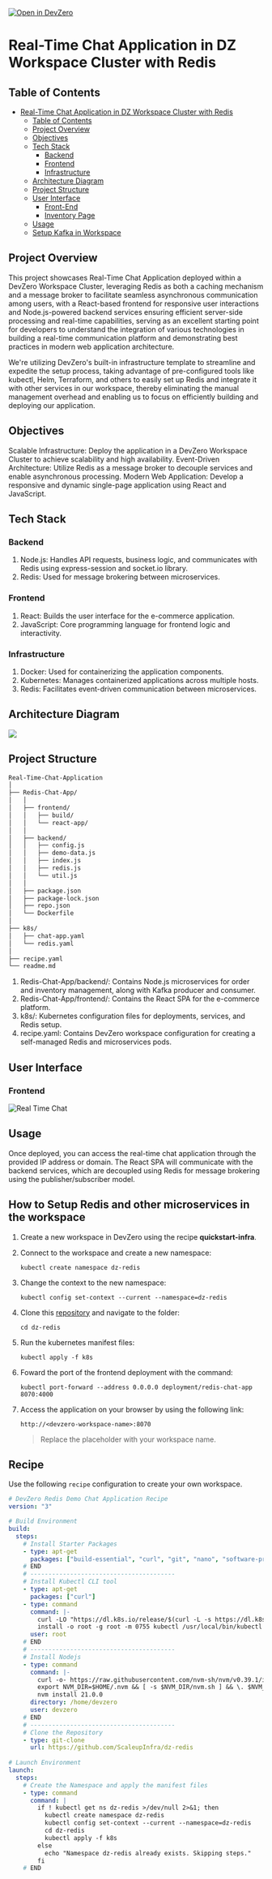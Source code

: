 [![Open in DevZero](https://assets.devzero.io/open-in-devzero.svg)](https://www.devzero.io/dashboard/recipes/new?repo-url=https://github.com/ScaleupInfra/dz-redis)

# Real-Time Chat Application in DZ Workspace Cluster with Redis

## Table of Contents
- [Real-Time Chat Application in DZ Workspace Cluster with Redis](#real-time-chat-application-in-dz-workspace-cluster-with-redis)
  - [Table of Contents](#table-of-contents)
  - [Project Overview](#project-overview)
  - [Objectives](#objectives)
  - [Tech Stack](#tech-stack)
    - [Backend](#backend)
    - [Frontend](#frontend)
    - [Infrastructure](#infrastructure)
  - [Architecture Diagram](#architecture-diagram)
  - [Project Structure](#project-structure)
  - [User Interface](#user-interface)
    - [Front-End](#front-end)
    - [Inventory Page](#inventory-page)
  - [Usage](#usage)
  - [Setup Kafka in Workspace](#how-to-setup-kafka-and-other-microservices-in-the-workspace)

## Project Overview
This project showcases Real-Time Chat Application deployed within a DevZero Workspace Cluster, leveraging Redis as both a caching mechanism and a message broker to facilitate seamless asynchronous communication among users, with a React-based frontend for responsive user interactions and Node.js-powered backend services ensuring efficient server-side processing and real-time capabilities, serving as an excellent starting point for developers to understand the integration of various technologies in building a real-time communication platform and demonstrating best practices in modern web application architecture.

We're utilizing DevZero's built-in infrastructure template to streamline and expedite the setup process, taking advantage of pre-configured tools like kubectl, Helm, Terraform, and others to easily set up Redis and integrate it with other services in our workspace, thereby eliminating the manual management overhead and enabling us to focus on efficiently building and deploying our application.

## Objectives
Scalable Infrastructure: Deploy the application in a DevZero Workspace Cluster to achieve scalability and high availability.
Event-Driven Architecture: Utilize Redis as a message broker to decouple services and enable asynchronous processing.
Modern Web Application: Develop a responsive and dynamic single-page application using React and JavaScript.

## Tech Stack
### Backend
1. Node.js: Handles API requests, business logic, and communicates with Redis using express-session and socket.io library.
2. Redis: Used for message brokering between microservices.
### Frontend
1. React: Builds the user interface for the e-commerce application.
2. JavaScript: Core programming language for frontend logic and interactivity.
### Infrastructure
1. Docker: Used for containerizing the application components.
2. Kubernetes: Manages containerized applications across multiple hosts.
3. Redis: Facilitates event-driven communication between microservices.

## Architecture Diagram
![](.gitbook/assets/redis-architecture.png)

## Project Structure

```bash
Real-Time-Chat-Application
│
├── Redis-Chat-App/
│   │
│   ├── frontend/
│   │   ├── build/
│   │   └── react-app/
│   │
│   ├── backend/
│   │   ├── config.js
│   │   ├── demo-data.js
│   │   ├── index.js
│   │   ├── redis.js
│   │   └── util.js
│   │
│   ├── package.json
│   ├── package-lock.json
│   ├── repo.json
│   └── Dockerfile
│    
├── k8s/
│   ├── chat-app.yaml
│   └── redis.yaml
│
├── recipe.yaml
└── readme.md
```
1. Redis-Chat-App/backend/: Contains Node.js microservices for order and inventory management, along with Kafka producer and consumer.
2. Redis-Chat-App/frontend/: Contains the React SPA for the e-commerce platform.
3. k8s/: Kubernetes configuration files for deployments, services, and Redis setup.
4. recipe.yaml: Contains DevZero workspace configuration for creating a self-managed Redis and microservices pods.

## User Interface
### Frontend
![Real Time Chat](.gitbook/assets/frontend-chat.png)

## Usage

Once deployed, you can access the real-time chat application through the provided IP address or domain. The React SPA will communicate with the backend services, which are decoupled using Redis for message brokering using the publisher/subscriber model.

## How to Setup Redis and other microservices in the workspace

1. Create a new workspace in DevZero using the recipe **quickstart-infra**.
2. Connect to the workspace and create a new namespace:

    ```
    kubectl create namespace dz-redis
    ```

3. Change the context to the new namespace:

    ```
    kubectl config set-context --current --namespace=dz-redis
    ```

4. Clone this [repository](https://github.com/ScaleupInfra/dz-redis) and navigate to the folder:

    ```
    cd dz-redis
    ```

5. Run the kubernetes manifest files:

    ```
    kubectl apply -f k8s
    ```

6. Foward the port of the frontend deployment with the command:
    ```
    kubectl port-forward --address 0.0.0.0 deployment/redis-chat-app 8070:4000
    ```

7. Access the application on your browser by using the following link:

    ```
    http://<devzero-workspace-name>:8070
    ```

    > Replace the placeholder with your workspace name.

## Recipe

Use the following `recipe` configuration to create your own workspace.

``` yaml
# DevZero Redis Demo Chat Application Recipe
version: "3"

# Build Environment
build:
  steps:
    # Install Starter Packages
    - type: apt-get
      packages: ["build-essential", "curl", "git", "nano", "software-properties-common", "ssh", "sudo", "tar", "unzip", "vim", "wget", "zip"]
    # END
    # ----------------------------------------
    # Install Kubectl CLI tool
    - type: apt-get
      packages: ["curl"]
    - type: command
      command: |-
        curl -LO "https://dl.k8s.io/release/$(curl -L -s https://dl.k8s.io/release/stable.txt)/bin/linux/amd64/kubectl"
        install -o root -g root -m 0755 kubectl /usr/local/bin/kubectl && rm kubectl
      user: root
    # END
    # ----------------------------------------
    # Install Nodejs
    - type: command
      command: |-
        curl -o- https://raw.githubusercontent.com/nvm-sh/nvm/v0.39.1/install.sh | bash
        export NVM_DIR=$HOME/.nvm && [ -s $NVM_DIR/nvm.sh ] && \. $NVM_DIR/nvm.sh
        nvm install 21.0.0
      directory: /home/devzero
      user: devzero
    # END
    # ----------------------------------------
    # Clone the Repository
    - type: git-clone
      url: https://github.com/ScaleupInfra/dz-redis
  
# Launch Environment
launch:
  steps:
    # Create the Namespace and apply the manifest files
    - type: command
      command: |
        if ! kubectl get ns dz-redis >/dev/null 2>&1; then
          kubectl create namespace dz-redis
          kubectl config set-context --current --namespace=dz-redis
          cd dz-redis
          kubectl apply -f k8s
        else
          echo "Namespace dz-redis already exists. Skipping steps."
        fi
    # END
```
